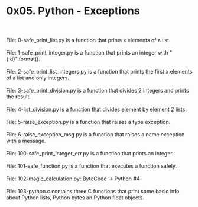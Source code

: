 <h1>0x05. Python - Exceptions</h1>
<br>
<br>
File: 0-safe_print_list.py is a function that prints x elements of a list.
<br>
<br>
File: 1-safe_print_integer.py is a function that prints an integer with "{:d}".format().
<br>
<br>
File: 2-safe_print_list_integers.py is a function that prints the first x elements of a list and only integers.
<br>
<br>
File: 3-safe_print_division.py is a function that divides 2 integers and prints the result.
<br>
<br>
File: 4-list_division.py is a function that divides element by element 2 lists.
<br>
<br>
File: 5-raise_exception.py is a function that raises a type exception.
<br>
<br>
File: 6-raise_exception_msg.py is a function that raises a name exception with a message.
<br>
<br>
File: 100-safe_print_integer_err.py is a function that prints an integer.
<br>
<br>
File: 101-safe_function.py is a function that executes a function safely.
<br>
<br>
File: 102-magic_calculation.py:  ByteCode -> Python #4
<br>
<br>
File: 103-python.c contains three C functions that print some basic info about Python lists, Python bytes an Python float objects.